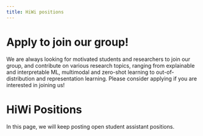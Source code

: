 ```yaml
---
title: HiWi positions
---
```


# Apply to join our group!

We are always looking for motivated students and researchers  to join our group, and contribute on various research topics, ranging from explainable and interpretable ML, multimodal and zero-shot learning to out-of-distribution and representation learning.
Please consider applying if you are interested in joining us!

# HiWi Positions
In this page, we will keep posting open student assistant positions.
<!-- 
<br/>
<div class="border-b-2"></div>

## 1. Tutors for the course "Introduction to Machine Learning", SoSe 2023

### Period 
April-July 2023, 40 hours per month.

### Role
In this position, the student assistants will be the tutors for the course “Introduction to Machine Learning”,
which will take place in the SoSe 2023. In this position, the tutors will hold the exercise
classes and mark the problem sheets of the course (2h per week).

### Requirements
Applicants should be enrolled in an M.Sc. degree program at the University of Tübingen, be
proficient in English, and have experience in machine learning, with good grades in related
courses. Familiarity with Python and LaTex is also required.

### How to apply
Please send your application to **eml-teaching@inf.uni-tuebingen.de**. The e-mail should include: 
- a short cover letter, with the motivations for you to apply;
- a short CV that states what you are studying, since when and whether you have been a tutor before;
- a recent transcript of records.

### Additional information
Applications will be assessed on a rolling basis until the positions are filled. 
You can find the full advertisement <a href="https://drive.google.com/file/d/1IND5e8PGbVV_Qa-t2jwgPMkDf10y91lG/view?usp=sharing">here</a>.

<br/>
<div class="border-b-2"></div> -->